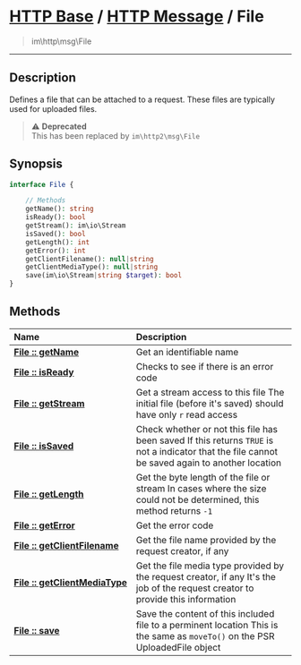 # [HTTP Base](http-base.md) / [HTTP Message](http.md) / File
 > im\http\msg\File
____

## Description
Defines a file that can be attached to a request.
These files are typically used for uploaded files.

> :warning: **Deprecated**  
> This has been replaced by `im\http2\msg\File`  

## Synopsis
```php
interface File {

    // Methods
    getName(): string
    isReady(): bool
    getStream(): im\io\Stream
    isSaved(): bool
    getLength(): int
    getError(): int
    getClientFilename(): null|string
    getClientMediaType(): null|string
    save(im\io\Stream|string $target): bool
}
```

## Methods
| Name | Description |
| :--- | :---------- |
| [__File&nbsp;::&nbsp;getName__](http-File-getName.md) | Get an identifiable name |
| [__File&nbsp;::&nbsp;isReady__](http-File-isReady.md) | Checks to see if there is an error code |
| [__File&nbsp;::&nbsp;getStream__](http-File-getStream.md) | Get a stream access to this file  The initial file (before it's saved) should have only `r` read access |
| [__File&nbsp;::&nbsp;isSaved__](http-File-isSaved.md) | Check whether or not this file has been saved  If this returns `TRUE` is not a indicator that the file cannot be saved again to another location |
| [__File&nbsp;::&nbsp;getLength__](http-File-getLength.md) | Get the byte length of the file or stream  In cases where the size could not be determined, this method returns `-1` |
| [__File&nbsp;::&nbsp;getError__](http-File-getError.md) | Get the error code |
| [__File&nbsp;::&nbsp;getClientFilename__](http-File-getClientFilename.md) | Get the file name provided by the request creator, if any |
| [__File&nbsp;::&nbsp;getClientMediaType__](http-File-getClientMediaType.md) | Get the file media type provided by the request creator, if any  It's the job of the request creator to provide this information |
| [__File&nbsp;::&nbsp;save__](http-File-save.md) | Save the content of this included file to a perminent location  This is the same as `moveTo()` on the PSR UploadedFile object |
